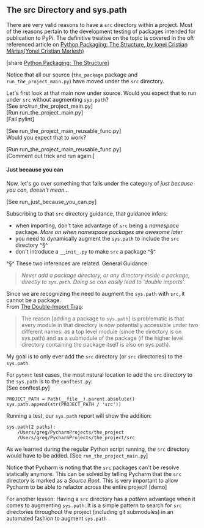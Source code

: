 ## The src Directory and sys.path

There are very valid reasons to have a `src` directory within a project.
Most of the reasons pertain to the development testing of packages
intended for publication to PyPi. The definitive treatise on the topic
is covered in the oft referenced article on
[Python Packaging: The Structure, by Ionel Cristian Mărieș(Yonel Cristian Mariesh)](https://blog.ionelmc.ro/2014/05/25/python-packaging/#the-structure)

\[share
[Python Packaging: The Structure](https://blog.ionelmc.ro/2014/05/25/python-packaging/#the-structure)]

Notice that all our source (`the_package` package and
`run_the_project_main.py`) have moved under the `src` directory.

Let's first look at that main now under source. Would you expect that to
run under `src` without augmenting `sys.path`?  
\[See src/run_the_project_main.py]  
\[Run run_the_project_main.py]  
\[Fail pylint]

\[See run_the_project_main_reusable_func.py]  
Would you expect that to work?

\[Run run_the_project_main_reusable_func.py]  
\[Comment out trick and run again.]

#### Just because you can

Now, let's go over something that falls under the category of *just
because you can, doesn't mean...*

\[See run_just_because_you_can.py]

Subscribing to that `src` directory guidance, that guidance infers:
* when importing, don't take advantage of `src` being a *namespace*
  package. *More on when namespace packages are awesome later*
* you need to dynamically augment the `sys.path` to include the `src`
  directory ^§^
* don't introduce a `__init_.py` to make `src` a package ^§^

^§^ These two inferences are related. General Guidance:
> *Never add a package directory, or any directory inside a package,
> directly to `sys.path`. Doing so can easily lead to 'double imports'.*

Since we are recognizing the need to augment the `sys.path` with `src`,
it cannot be a package.  
From
[The Double-Import Trap](http://python-notes.curiousefficiency.org/en/latest/python_concepts/import_traps.html#the-double-import-trap):

> The reason \[adding a package to `sys.path`] is problematic is that
> every module in that directory is now potentially accessible under two
> different names: as a top level module (since the directory is on
> sys.path) and as a submodule of the package (if the higher level
> directory containing the package itself is also on sys.path).

My goal is to only ever add the `src` directory (or `src` directories)
to the `sys.path`.

For `pytest` test cases, the most natural location to add the `src`
directory to the `sys.path` is to the `conftest.py`:  
\[See conftest.py]

```
PROJECT_PATH = Path(__file__).parent.absolute()
sys.path.append(str(PROJECT_PATH / 'src'))
```

Running a test, our `sys.path` report will show the addition:

```
sys.path(2 paths):
	/Users/greg/PycharmProjects/the_project
	/Users/greg/PycharmProjects/the_project/src
```

As we learned during the regular Python script running, the `src`
directory would have to be added. \[See `run_the_project_main.py`]

Notice that Pycharm is noting that the `src` packages can't be resolve
statically anymore. This can be solved by telling Pycharm that the `src`
directory is marked as a _Source Root_. This is very important to allow
Pycharm to be able to refactor across the entire project! \[demo]

For another lesson: Having a `src` directory has a *pattern* advantage
when it comes to augmenting `sys.path`: It is a simple pattern to search
for `src` directories throughout the project (including git submodules)
in an automated fashion to augment `sys.path` .

